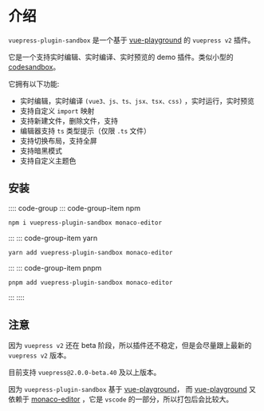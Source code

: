 # 介绍

`vuepress-plugin-sandbox` 是一个基于 [vue-playground](../vue-playground/) 的 `vuepress v2` 插件。

它是一个支持实时编辑、实时编译、实时预览的 demo 插件。类似小型的 [codesandbox](https://codesandbox.io/)。

它拥有以下功能:

- 实时编辑，实时编译 `(vue3、js、ts、jsx、tsx、css)` ，实时运行，实时预览
- 支持自定义 `import` 映射
- 支持新建文件，删除文件，支持
- 编辑器支持 `ts` 类型提示（仅限 `.ts` 文件）
- 支持切换布局，支持全屏
- 支持暗黑模式
- 支持自定义主题色

## 安装

:::: code-group
::: code-group-item npm

```bash
npm i vuepress-plugin-sandbox monaco-editor
```

:::
::: code-group-item yarn

```bash
yarn add vuepress-plugin-sandbox monaco-editor
```

:::
::: code-group-item pnpm

```bash
pnpm add vuepress-plugin-sandbox monaco-editor
```

:::
::::

## 注意

因为 `vuepress v2` 还在 beta 阶段，所以插件还不稳定，但是会尽量跟上最新的 `vuepress v2` 版本。

目前支持 `vuepress@2.0.0-beta.40` 及以上版本。

因为 `vuepress-plugin-sandbox` 基于 [vue-playground](../vue-playground/)， 而 [vue-playground](../vue-playground/) 又依赖于 [monaco-editor](https://github.com/microsoft/monaco-editor) ，它是 `vscode` 的一部分，所以打包后会比较大。
